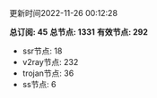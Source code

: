 更新时间2022-11-26 00:12:28

**总订阅: 45**
**总节点: 1331**
**有效节点: 292**
- ssr节点: 18
- v2ray节点: 232
- trojan节点: 36
- ss节点: 6
